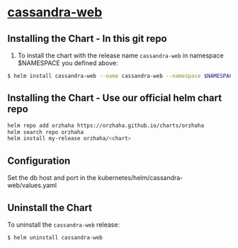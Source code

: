# [cassandra-web](https://orzhaha.github.io/cassandra-web/) 
## Installing the Chart - In this git repo
1.  To install the chart with the release name `cassandra-web` in namespace $NAMESPACE you defined above:

```bash
$ helm install cassandra-web --name cassandra-web --namespace $NAMESPACE
```

## Installing the Chart - Use our official helm chart repo

```bash
helm repo add orzhaha https://orzhaha.github.io/charts/orzhaha
helm search repo orzhaha
helm install my-release orzhaha/<chart>
```

## Configuration

Set the db host and port in the kubernetes/helm/cassandra-web/values.yaml

## Uninstall the Chart

To uninstall the `cassandra-web` release:

```bash
$ helm uninstall cassandra-web
```
